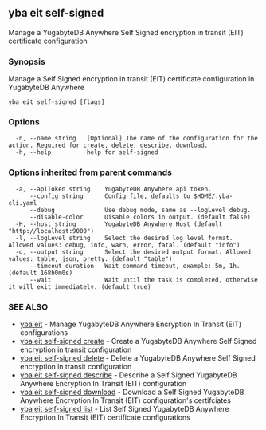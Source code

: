 ## yba eit self-signed

Manage a YugabyteDB Anywhere Self Signed encryption in transit (EIT) certificate configuration

### Synopsis

Manage a Self Signed encryption in transit (EIT) certificate configuration in YugabyteDB Anywhere

```
yba eit self-signed [flags]
```

### Options

```
  -n, --name string   [Optional] The name of the configuration for the action. Required for create, delete, describe, download.
  -h, --help          help for self-signed
```

### Options inherited from parent commands

```
  -a, --apiToken string    YugabyteDB Anywhere api token.
      --config string      Config file, defaults to $HOME/.yba-cli.yaml
      --debug              Use debug mode, same as --logLevel debug.
      --disable-color      Disable colors in output. (default false)
  -H, --host string        YugabyteDB Anywhere Host (default "http://localhost:9000")
  -l, --logLevel string    Select the desired log level format. Allowed values: debug, info, warn, error, fatal. (default "info")
  -o, --output string      Select the desired output format. Allowed values: table, json, pretty. (default "table")
      --timeout duration   Wait command timeout, example: 5m, 1h. (default 168h0m0s)
      --wait               Wait until the task is completed, otherwise it will exit immediately. (default true)
```

### SEE ALSO

* [yba eit](yba_eit.md)	 - Manage YugabyteDB Anywhere Encryption In Transit (EIT) configurations
* [yba eit self-signed create](yba_eit_self-signed_create.md)	 - Create a YugabyteDB Anywhere Self Signed encryption in transit configuration
* [yba eit self-signed delete](yba_eit_self-signed_delete.md)	 - Delete a YugabyteDB Anywhere Self Signed encryption in transit configuration
* [yba eit self-signed describe](yba_eit_self-signed_describe.md)	 - Describe a Self Signed YugabyteDB Anywhere Encryption In Transit (EIT) configuration
* [yba eit self-signed download](yba_eit_self-signed_download.md)	 - Download a Self Signed YugabyteDB Anywhere Encryption In Transit (EIT) configuration's certifciates
* [yba eit self-signed list](yba_eit_self-signed_list.md)	 - List Self Signed YugabyteDB Anywhere Encryption In Transit (EIT) certificate configurations

